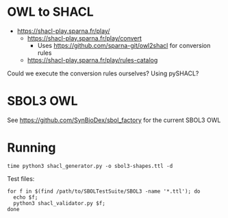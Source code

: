 # OWL to SHACL

* https://shacl-play.sparna.fr/play/
  * https://shacl-play.sparna.fr/play/convert
    * Uses https://github.com/sparna-git/owl2shacl for conversion rules
  * https://shacl-play.sparna.fr/play/rules-catalog

Could we execute the conversion rules ourselves? Using pySHACL?

# SBOL3 OWL

See https://github.com/SynBioDex/sbol_factory for the current SBOL3 OWL

# Running

```shell
time python3 shacl_generator.py -o sbol3-shapes.ttl -d
```

Test files:

```shell
for f in $(find /path/to/SBOLTestSuite/SBOL3 -name '*.ttl'); do
  echo $f;
  python3 shacl_validator.py $f;
done
```
